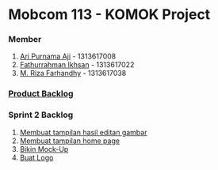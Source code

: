 # Mobcom 113 - KOMOK Project

### Member
1. [Ari Purnama Aji](https://github.com/AriPurnamaAji) - 1313617008
2. [Fathurrahman Ikhsan](https://github.com/rubischoco) - 1313617022
3. [M. Riza Farhandhy](https://github.com/MRizaF) - 1313617038

### [Product Backlog](https://docs.google.com/spreadsheets/d/1FXyzIFm2AvV1hARPRN1fpMccrpSSxL1ATb-We1RKoMg/edit?usp=sharing)

### Sprint 2 Backlog
1. [Membuat tampilan hasil editan gambar](https://github.com/rubischoco/KOMOKProject/issues/4)
2. [Membuat tampilan home page](https://github.com/rubischoco/KOMOKProject/issues/3)
3. [Bikin Mock-Up](https://github.com/rubischoco/KOMOKProject/issues/2)
4. [Buat Logo](https://github.com/rubischoco/KOMOKProject/issues/1)
